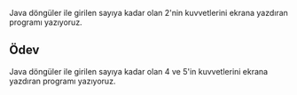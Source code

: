 Java döngüler ile girilen sayıya kadar olan 2'nin kuvvetlerini ekrana yazdıran programı yazıyoruz.

## Ödev
Java döngüler ile girilen sayıya kadar olan 4 ve 5'in kuvvetlerini ekrana yazdıran programı yazıyoruz.